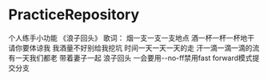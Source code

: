 # PracticeRepository
个人练手小功能
			《浪子回头》
歌词：
		烟一支一支一支地点
		酒一杯一杯一杯地干
		   请你要体谅我
		我酒量不好别给我挖坑
		时间一天一天一天的走
		 汗一滴一滴一滴的流
		   有一天我们都老
		   带着妻子一起
		     浪子回头
	一会要用--no-ff禁用fast forward模式提交分支
